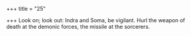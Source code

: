 +++
title = "25"

+++
Look on; look out: Indra and Soma, be vigilant.
Hurl the weapon of death at the demonic forces, the missile at the  sorcerers.